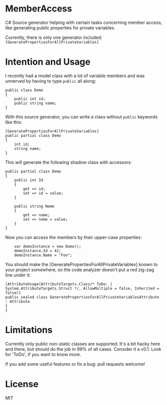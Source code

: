 # MemberAccess

C# Source generator helping with certain tasks concerning member access, like generating public properties for private variables.

Currently, there is only one generator included: ``[GeneratePropertiesForAllPrivateVariables]``

# Intention and Usage

I recently had a model class with a lot of variable members and was unnerved by having to type ``public`` all along:

    public class Demo
    {
        public int id;
        public string name;
    }

With this source generator, you can write a class without ``public`` keywords like this:

    [GeneratePropertiesForAllPrivateVariables]
    public partial class Demo
    {
        int id;
        string name;
    }

This will generate the following shadow class with accessors:

    public partial class Demo
    {
        public int Id
        {
            get => id;
            set => id = value;
        }

        public string Name
        {
            get => name;
            set => name = value;
        }
    }
    
Now you can access the members by their upper-case properties:

        var demoInstance = new Demo();
        demoInstance.Id = 42;
        demoInstance.Name = "Foo";

You should make the [GeneratePropertiesForAllPrivateVariables] known to your project somewhere, so the code analyzer doesn't put a red  zig-zag line under it:

    [AttributeUsage(AttributeTargets.Class/* ToDo: | System.AttributeTargets.Struct */, AllowMultiple = false, Inherited = false)]
    public sealed class GeneratePropertiesForAllPrivateVariablesAttribute : Attribute
    {
    }
    
# Limitations

Currently only public non-static classes are supported. It's a bit hacky here and there, but should do the job in 99% of all cases. Consider it a v0.1. Look for 'ToDo', if you want to know more.

If you add some useful features or fix a bug: pull requests welcome!

# License

MIT
